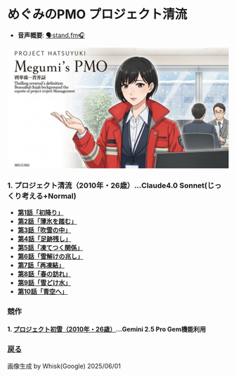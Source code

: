 # めぐみのPMO プロジェクト清流

- **音声概要**: [🗣️stand.fm🎧](https://stand.fm/episodes/6845a04e1a61bdbaaddf60b1)

 <img width="640" alt="表紙" src="https://github.com/t2k2pp/PMO_Megumi/blob/main/02_project_hatsuyuki/Project%20Hatsuyuki.jpg">

### 1. プロジェクト清流（2010年・26歳）...Claude4.0 Sonnet(じっくり考える+Normal)
- **[第1話「初降り」](https://github.com/t2k2pp/PMO_Megumi/blob/main/02_project_hatsuyuki/hatsuyuki_ep01.md)**
- **[第2話「薄氷を踏む」](https://github.com/t2k2pp/PMO_Megumi/blob/main/02_project_hatsuyuki/hatsuyuki_ep02.md)**
- **[第3話「吹雪の中」](https://github.com/t2k2pp/PMO_Megumi/blob/main/02_project_hatsuyuki/hatsuyuki_ep03.md)**
- **[第4話「足跡残し」](https://github.com/t2k2pp/PMO_Megumi/blob/main/02_project_hatsuyuki/hatsuyuki_ep04.md)**
- **[第5話「凍てつく関係」](https://github.com/t2k2pp/PMO_Megumi/blob/main/02_project_hatsuyuki/hatsuyuki_ep05.md)**
- **[第6話「雪解けの兆し」](https://github.com/t2k2pp/PMO_Megumi/blob/main/02_project_hatsuyuki/hatsuyuki_ep06.md)**
- **[第7話「再凍結」](https://github.com/t2k2pp/PMO_Megumi/blob/main/02_project_hatsuyuki/hatsuyuki_ep07.md)**
- **[第8話「春の訪れ」](https://github.com/t2k2pp/PMO_Megumi/blob/main/02_project_hatsuyuki/hatsuyuki_ep08.md)**
- **[第9話「雪どけ水」](https://github.com/t2k2pp/PMO_Megumi/blob/main/02_project_hatsuyuki/hatsuyuki_ep09.md)**
- **[第10話「青空へ」](https://github.com/t2k2pp/PMO_Megumi/blob/main/02_project_hatsuyuki/hatsuyuki_ep10.md)**


### 競作

#### 1. [プロジェクト初雪（2010年・26歳）](https://github.com/t2k2pp/PMO_Megumi/blob/main/02_project_hatsuyuki/Project%20hatsuyuki%20by%20Gemini.md)...Gemini 2.5 Pro Gem機能利用

### [戻る](https://github.com/t2k2pp/PMO_Megumi)

画像生成 by Whisk(Google) 2025/06/01
